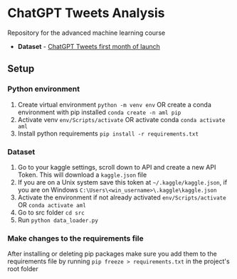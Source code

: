 # ChatGPT Tweets Analysis
Repository for the advanced machine learning course

- **Dataset** - [ChatGPT Tweets first month of launch](https://www.kaggle.com/datasets/pcminh0505/chatgpt-twitter?select=chatgpt.csv)

## Setup
### Python environment
1. Create virtual environment `python -m venv env` OR create a conda environment with pip installed `conda create -n aml pip`
2. Activate venv `env/Scripts/activate` OR activate conda `conda activate aml`
3. Install python requirements `pip install -r requirements.txt`

### Dataset
1. Go to your kaggle settings, scroll down to API and create a new API Token. This will download a `kaggle.json` file
2. If you are on a Unix system save this token at `~/.kaggle/kaggle.json`, if you are on Windows `C:\Users\<win_username>\.kaggle\kaggle.json`
3. Activate the environment if not already activated `env/Scripts/activate` OR `conda activate aml`
4. Go to src folder `cd src`
5. Run `python data_loader.py`


### Make changes to the requirements file
After installing or deleting pip packages make sure you add them to the requirements file by running `pip freeze > requirements.txt` in the project's root folder

